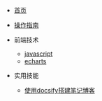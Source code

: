 <!-- _navbar.md -->

* [首页](/README.md)
* [操作指南](/guide.md)

* 前端技术
    * [javascript](/01/javascript/README.md)
    * [echarts](/01/echarts/README.md)

* 实用技能
    * [使用docsify搭建笔记博客](/实用技能/使用docsify搭建笔记博客.md)
